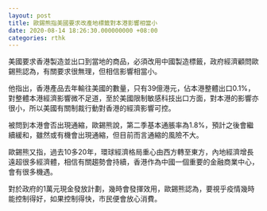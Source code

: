 ```yaml
---
layout: post
title: 歐錫熊指美國要求改產地標籤對本港影響相當小
date: 2020-08-14 18:26:30.000000000 +08:00
categories: rthk
---
```


美國要求香港製造並出口到當地的商品，必須改用中國製造標籤，政府經濟顧問歐錫熊認為，有關要求很無理，但相信影響相當小。

他指出，香港產品去年輸往美國的數量，只有39億港元，佔本港整體出口0.1%，對整體本港經濟影響微不足道，至於美國限制敏感科技出口方面，對本港的影響亦很小，所以美國有關制裁行動對香港的經濟影響可控。

被問到本港會否出現通縮，歐錫熊說，第二季基本通脹率為1.8%，預計之後會繼續緩和，雖然或有機會出現通縮，但目前而言通縮的風險不大。

歐錫熊又指，過去10多20年，環球經濟格局重心由西方轉至東方，內地經濟增長遠超很多經濟體，相信有關趨勢會持續，香港作為中國一個重要的金融商業中心，會有很多機遇。

對於政府的1萬元現金發放計劃，幾時會發揮效用，歐錫熊認為，要視乎疫情幾時能控制得好，如果控制得快，市民便會放心消費。
